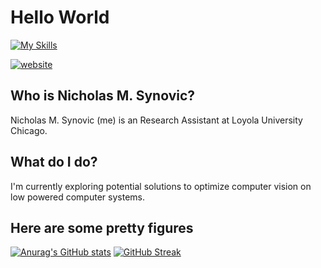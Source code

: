# Hello World

[![My Skills](https://skillicons.dev/icons?i=bash,c,cpp,css,docker,git,github,html,latex,md,nodejs,py,pytorch,tensorflow)](https://skillicons.dev)

[![website](https://img.shields.io/badge/website-nsynovic.dev-blue)](https://nsynovic.dev)

## Who is Nicholas M. Synovic?

Nicholas M. Synovic (me) is an Research Assistant at Loyola University Chicago.

## What do I do?

I'm currently exploring potential solutions to optimize computer vision on low powered computer systems.

## Here are some pretty figures

[![Anurag's GitHub stats](https://github-readme-stats.vercel.app/api?username=nicholassynovic)](https://github.com/anuraghazra/github-readme-stats)
[![GitHub Streak](https://github-readme-streak-stats.herokuapp.com/?user=DenverCoder1)](https://git.io/streak-stats)
